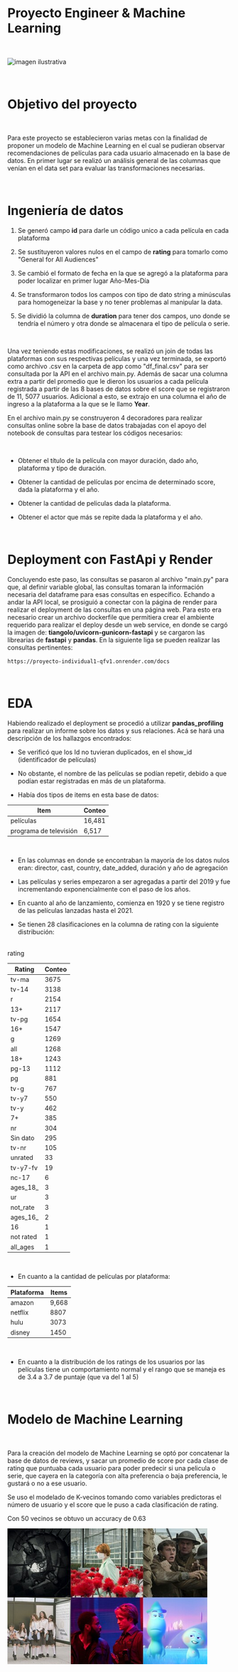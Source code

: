 # __Proyecto Engineer & Machine Learning__ #

<br/>

![imagen ilustrativa](/imagenes/cartoon.avif)

<br/>


# __Objetivo del proyecto__ 

<br/>

Para este proyecto se establecieron varias metas con la finalidad de proponer un modelo de Machine Learning en el cual se pudieran observar recomendaciones de películas para cada usuario almacenado en la base de datos. En primer lugar se realizó un análisis general de las columnas que venían en el data set para evaluar las transformaciones necesarias. 

<br/>

# __Ingeniería de datos__

1) Se generó campo __id__ para darle un código unico a cada película en cada plataforma

2) Se sustituyeron valores nulos en el campo de __rating__ para tomarlo como "General for All Audiences"

3) Se cambió el formato de fecha en la que se agregó a la plataforma para poder localizar en primer lugar Año-Mes-Día 

4) Se transformaron todos los campos con tipo de dato string a minúsculas para homogeneizar la base y no tener problemas al manipular la data. 

5) Se dividió la columna de __duration__ para tener dos campos, uno donde se tendría el número y otra donde se almacenara el tipo de película o serie.

<br/>

Una vez teniendo estas modificaciones, se realizó un join de todas las plataformas con sus respectivas películas y una vez terminada, se exportó como archivo .csv en la carpeta de app como "df_final.csv" para ser consultada por la API en el archivo main.py. Además de sacar una columna extra a partir del promedio que le dieron los usuarios a cada película registrada a partir de las 8 bases de datos sobre el score que se registraron de 11, 5077 usuarios. Adicional a esto, se extrajo en una columna el año de ingreso a la plataforma a la que se le llamo __Year__.

En el archivo main.py se construyeron 4 decoradores para realizar consultas online sobre la base de datos trabajadas con el apoyo del notebook de consultas para testear los códigos necesarios:

<br/>

- Obtener el título de la película con mayor duración, dado año, plataforma y tipo de duración.

- Obtener la cantidad de películas por encima de determinado score, dada la plataforma y el año.

- Obtener la cantidad de peliculas dada la plataforma.

- Obtener el actor que más se repite dada la plataforma y el año.

<br/>

# __Deployment con FastApi y Render__


Concluyendo este paso, las consultas se pasaron al archivo "main.py" para que, al definir variable global, las consultas tomaran la información necesaria del dataframe para esas consultas en específico. Echando a andar la API local, se prosiguió a conectar con la página de render para realizar el deployment de las consultas en una página web. Para esto era necesario crear un archivo dockerfile que permitiera crear el ambiente requerido para realizar el deploy desde un web service, en donde se cargó la imagen de: __tiangolo/uvicorn-gunicorn-fastapi__ y se cargaron las librearias de __fastapi__ y __pandas__. En la siguiente liga se pueden realizar las consultas pertinentes:




    https://proyecto-individual1-qfv1.onrender.com/docs

<br/>

# __EDA__


Habiendo realizado el deployment se procedió a utilizar __pandas_profiling__ para realizar un informe sobre los datos y sus relaciones. Acá se hará una descripción de los hallazgos encontrados: 

- Se verificó que los Id no tuvieran duplicados, en el show_id (identificador de películas)

- No obstante, el nombre de las películas se podían repetir, debido a que podían estar registradas en más de un plataforma. 

- Había dos tipos de items en esta base de datos:

| Item  | Conteo|
| ------ | -------- |
 películas | 16,481  
 programa de televisión | 6,517

 <br/>

- En las columnas en donde se encontraban la mayoría de los datos nulos eran: director, cast, country, date_added, duración y año de agregación

- Las películas y series empezaron a ser agregadas a partir del 2019 y fue incrementando exponencialmente con el paso de los años.

- En cuanto al año de lanzamiento, comienza en 1920 y se tiene registro de las películas lanzadas hasta el 2021.

- Se tienen 28 clasificaciones en la columna de rating con la siguiente distribución:

<br/>
        rating

| Rating  | Conteo|
| ------ | -------- |
| tv-ma   |	3675  
 tv-14 |	3138 
r     |	2154 
 13+	| 2117 
 tv-pg   |	1654
 16+	| 1547
 g	| 1269
 all	| 1268
 18+	| 1243
 pg-13 |	1112
 pg	| 881
 tv-g  |	767
 tv-y7 | 550
 tv-y |	462
 7+	| 385
 nr	| 304
 Sin dato  |	295
tv-nr |	105
unrated	| 33
tv-y7-fv |	19
nc-17 |	6
ages_18_ |	3
ur |	3
not_rate |	3
ages_16_ |	2
16	| 1
not rated |	1
all_ages |	1

<br/>

- En cuanto a la cantidad de películas por plataforma: 

| Plataforma  | Items|
| ------ | -------- |
amazon | 9,668 
netflix  | 8807
hulu | 3073
disney |1450

<br/>

- En cuanto a la distribución de los ratings de los usuarios por las películas tiene un comportamiento normal y el rango que se maneja es de 3.4 a 3.7 de puntaje (que va del 1 al 5)

<br/>


# __Modelo de Machine Learning__

<br/>

Para la creación del modelo de Machine Learning se optó por  concatenar la base de datos de reviews, y sacar un promedio de score por cada clase de rating que puntuaba cada usuario para poder predecir si una pelicula o serie, que cayera en la categoría con alta preferencia o baja preferencia, le gustará o no a ese usuario. 

Se uso el modelado de K-vecinos tomando como variables predictoras el número de usuario y el score que le puso a cada clasificación de rating.

Con 50 vecinos se obtuvo un accuracy  de 0.63 



![imagen](imagenes/pelis.jpeg)



